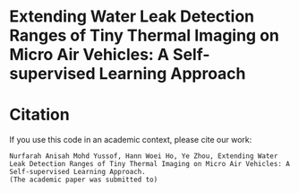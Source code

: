 # Extending Water Leak Detection Ranges of Tiny Thermal Imaging on Micro Air Vehicles: A Self-supervised Learning Approach

# Citation
If you use this code in an academic context, please cite our work:
````
Nurfarah Anisah Mohd Yussof, Hann Woei Ho, Ye Zhou, Extending Water Leak Detection Ranges of Tiny Thermal Imaging on Micro Air Vehicles: A Self-supervised Learning Approach.
(The academic paper was submitted to)
````

